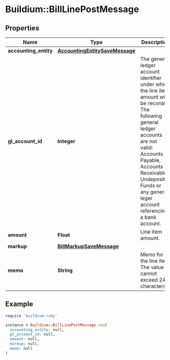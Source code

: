 # Buildium::BillLinePostMessage

## Properties

| Name | Type | Description | Notes |
| ---- | ---- | ----------- | ----- |
| **accounting_entity** | [**AccountingEntitySaveMessage**](AccountingEntitySaveMessage.md) |  |  |
| **gl_account_id** | **Integer** | The general ledger account identifier under which the line item amount will be recorded. The following general ledger accounts are not valid: Accounts Payable, Accounts Receivable, Undeposited Funds or any general leger account referencing a bank account. |  |
| **amount** | **Float** | Line item amount. |  |
| **markup** | [**BillMarkupSaveMessage**](BillMarkupSaveMessage.md) |  | [optional] |
| **memo** | **String** | Memo for the line item. The value cannot exceed 240 characters. | [optional] |

## Example

```ruby
require 'buildium-ruby'

instance = Buildium::BillLinePostMessage.new(
  accounting_entity: null,
  gl_account_id: null,
  amount: null,
  markup: null,
  memo: null
)
```

